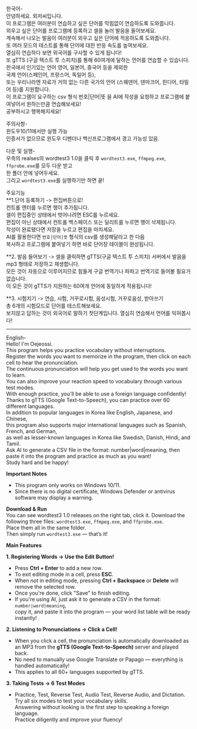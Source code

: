 

한국어-  
안녕하세요. 외저씨입니다.  
이 프로그램은 여러분이 연습하고 싶은 단어를 막힘없이 연습하도록 도와줍니다.  
외우고 싶은 단어를 프로그램에 등록하고 셀을 눌러 발음을 들어보세요.  
계속해서 나오는 발음이 여러분이 외우고 싶은 단어에 적응하도록 도와줍니다.  
또 여러 모드의 테스트를 통해 단어에 대한 반응 속도를 높여보세요.  
열심히 연습하다 보면 외국어를 구사할 수 있게 됩니다!  
또 gTTS (구글 텍스트 투 스피치)를 통해 60여개에 달하는 언어를 연습할 수 있습니다.  
한국에서 인기있는 언어 영어, 일본어, 중국어 등을 제외한  
국제 언어(스페인어, 프랑스어, 독일어 등),  
또는 우리나라엔 자료가 거의 없는 다른 국가의 언어 (스웨덴어, 덴마크어, 힌디어, 타밀어 등)를 지원합니다.  
이 프로그램이 요구하는 csv 형식 번호|단어|뜻 을 AI에 작성을 요청하고 프로그램에 붙여넣어서 원하는만큼 연습해보세요!  
공부하시고 행복해지세요!  

주의사항-  
윈도우10/11에서만 실행 가능  
인증서가 없으므로 윈도우 디펜더나 백신프로그램에서 경고 가능성 있음.  
  
다운 및 실행-  
우측의 realses의 wordtest3 1.0을 클릭 후
`wordtest3.exe`, `ffmpeg.exe`, `ffprobe.exe`를 모두 다운 받고  
한 폴더 안에 넣어두세요.  
그리고 `wordtest3.exe`를 실행하기만 하면 끝!  

주요기능  
**1.단어 등록하기 -> 편집버튼으로!  
컨트롤 엔터를 누르면 행이 추가됩니다.  
셀이 편집중인 상태에서 벗어나려면 ESC를 누르세요.  
편집이 아닌 상태에서 컨트롤 백스페이스 또는 딜리트를 누르면 행이 삭제됩니다.  
작성이 완료됐다면 저장을 누르고 편집을 마치세요.  
AI를 활용한다면 `번호|단어|뜻` 형식의 csv를 생성해달라고 한 다음  
복사하고 프로그램에 붙여넣기 하면 바로 단어장 테이블이 완성됩니다. 

**2. 발음 들어보기 -> 셀을 클릭하면 gTTS(구글 텍스트 투 스피치) 서버에서 발음을 mp3 형태로 저장하고 재생합니다.  
모든 것이 자동으로 이루어지므로 힘들게 구글 번역기나 파파고 번역기로 들어볼 필요가 없습니다.  
이 모든 것이 gTTS가 지원하는 60여개 언어에 동일하게 적용됩니다!

**3. 시험치기 -> 연습, 시험, 거꾸로시험, 음성시험, 거꾸로음성, 받아쓰기  
총 6개의 시험모드로 단어를 테스트해보세요.  
보지않고 답하는 것이 외국어로 말하기 첫단계입니다. 열심히 연습해서 언어를 익혀봅시다!  

---

English-  
Hello! I'm Oejeossi.  
This program helps you practice vocabulary without interruptions.  
Register the words you want to memorize in the program, then click on each cell to hear the pronunciation.  
The continuous pronunciation will help you get used to the words you want to learn.  
You can also improve your reaction speed to vocabulary through various test modes.  
With enough practice, you'll be able to use a foreign language confidently!  
Thanks to gTTS (Google Text-to-Speech), you can practice over 60 different languages.  
In addition to popular languages in Korea like English, Japanese, and Chinese,  
this program also supports major international languages such as Spanish, French, and German,  
as well as lesser-known languages in Korea like Swedish, Danish, Hindi, and Tamil.  
Ask AI to generate a CSV file in the format: number|word|meaning, then paste it into the program and practice as much as you want!  
Study hard and be happy!  

**Important Notes**  

* This program only works on Windows 10/11.  
* Since there is no digital certificate, Windows Defender or antivirus software may display a warning.  

**Download & Run**  
You can see wordtest3 1.0 releases on the right tab, click it.
Download the following three files: `wordtest3.exe`, `ffmpeg.exe`, and `ffprobe.exe`.  
Place them all in the same folder.  
Then simply run `wordtest3.exe` — that’s it!  

**Main Features**  

**1. Registering Words → Use the Edit Button!**  

* Press **Ctrl + Enter** to add a new row.  
* To exit editing mode in a cell, press **ESC**.  
* When *not* in editing mode, pressing **Ctrl + Backspace** or **Delete** will remove the selected row.  
* Once you're done, click "Save" to finish editing.  
* If you're using AI, just ask it to generate a CSV in the format: `number|word|meaning`,  
  copy it, and paste it into the program — your word list table will be ready instantly!  

**2. Listening to Pronunciations → Click a Cell!**  

* When you click a cell, the pronunciation is automatically downloaded as an MP3 from the **gTTS (Google Text-to-Speech)** server and played back.  
* No need to manually use Google Translate or Papago — everything is handled automatically!  
* This applies to all 60+ languages supported by gTTS.  

**3. Taking Tests → 6 Test Modes**  

* Practice, Test, Reverse Test, Audio Test, Reverse Audio, and Dictation.  
  Try all six modes to test your vocabulary skills.  
  Answering without looking is the first step to speaking a foreign language.  
  Practice diligently and improve your fluency!  
